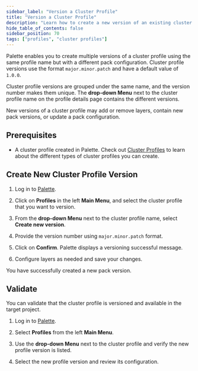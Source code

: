 ```yaml
---
sidebar_label: "Version a Cluster Profile"
title: "Version a Cluster Profile"
description: "Learn how to create a new version of an existing cluster profile in Palette."
hide_table_of_contents: false
sidebar_position: 70
tags: ["profiles", "cluster profiles"]
---
```



Palette enables you to create multiple versions of a cluster profile using the same profile name but with a different pack configuration. Cluster profile versions use the format `major.minor.patch` and have a default value of `1.0.0`. 
         
Cluster profile versions are grouped under the same name, and the version number makes them unique. The **drop-down Menu** next to the cluster profile name on the profile details page contains the different versions.

New versions of a cluster profile may add or remove layers, contain new pack versions, or update a pack configuration.


## Prerequisites 

- A cluster profile created in Palette. Check out [Cluster Profiles](../cluster-profiles.md) to learn about the different types of cluster profiles you can create.

## Create New Cluster Profile Version

1. Log in to [Palette](https://console.spectrocloud.com/).

2. Click on **Profiles** in the left **Main Menu**, and select the cluster profile that you want to version.

3. From the **drop-down Menu** next to the cluster profile name, select **Create new version**.

4. Provide the version number using `major.minor.patch` format.

5. Click on **Confirm**. Palette displays a versioning successful message.

6. Configure layers as needed and save your changes.

You have successfully created a new pack version.


## Validate

You can validate that the cluster profile is versioned and available in the target project.

1. Log in to [Palette](https://console.spectrocloud.com/).

2. Select **Profiles** from the left **Main Menu**.     

3. Use the **drop-down Menu** next to the cluster profile and verify the new profile version is listed.

4. Select the new profile version and review its configuration.